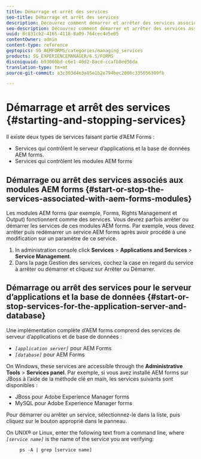 ```yaml
---
title: Démarrage et arrêt des services
seo-title: Démarrage et arrêt des services
description: Découvrez comment démarrer et arrêter des services associés aux modules AEM Forms et au serveur d’applications et à la base de données.
seo-description: Découvrez comment démarrer et arrêter des services associés aux modules AEM Forms et au serveur d’applications et à la base de données.
uuid: 8c831cb2-4165-4118-8a09-764cec4e5e05
contentOwner: admin
content-type: reference
geptopics: SG_AEMFORMS/categories/managing_services
products: SG_EXPERIENCEMANAGER/6.5/FORMS
discoiquuid: b93060bd-c6e1-40d2-8acd-ccafb8ed56da
translation-type: tm+mt
source-git-commit: a3c303d4e3a85e1b2e794bec2006c335056309fb

---
```



# Démarrage et arrêt des services {#starting-and-stopping-services}

Il existe deux types de services faisant partie d’AEM Forms :

* Services qui contrôlent le serveur d’applications et la base de données AEM forms.
* Services qui contrôlent les modules AEM forms

## Démarrage ou arrêt des services associés aux modules AEM forms {#start-or-stop-the-services-associated-with-aem-forms-modules}

Les modules AEM forms (par exemple, Forms, Rights Management et Output) fonctionnent comme des services. Vous devrez parfois arrêter ou démarrer les services de ces modules AEM forms. Par exemple, vous devez arrêter puis redémarrer un service AEM forms après avoir procédé à une modification sur un paramètre de ce service.

1. In administration console click **Services** > **Applications and Services** > **Service Management**.
1. Dans la page Gestion des services, cochez la case en regard du service à arrêter ou démarrer et cliquez sur Arrêter ou Démarrer.

## Démarrage ou arrêt des services pour le serveur d’applications et la base de données {#start-or-stop-services-for-the-application-server-and-database}

Une implémentation complète d’AEM forms comprend des services de serveur d’applications et de base de données :

* *`[application server]`* pour AEM Forms
* *`[database]`* pour AEM Forms

On Windows, these services are accessible through the **Administrative Tools** > **Services panel**. Par exemple, si vous avez installé AEM forms sur JBoss à l’aide de la méthode clé en main, les services suivants sont disponibles :

* JBoss pour Adobe Experience Manager forms
* MySQL pour Adobe Experience Manager forms

Pour démarrer ou arrêter un service, sélectionnez-le dans la liste, puis cliquez sur le bouton approprié dans le panneau.

On UNIX® or Linux, enter the following text from a command line, where *`[service name]`* is the name of the service you are verifying:

```as3
     ps -A | grep [service name]
```

